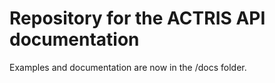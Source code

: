 # Repository for the ACTRIS API documentation
Examples and documentation are now in the /docs folder.
